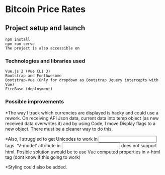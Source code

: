 

# Bitcoin Price Rates

## Project setup and launch
```
npm install
npm run serve
The project is also accessible on 
```

### Technologies and libraries used
```
Vue.js 2 (Vue CLI 3)
Bootstrap and FontAwesome
Bootstrap-Vue (Only for dropdown as Bootstrap Jquery intercepts with Vue)
FireBase (deployment)
```
### Possible improvements

*The way I track which currencies are displayed is hacky and could use a rework.
On receiving API Json data, current data into temp object (as new received data overwrites it) and by using Code, 
I move Display flags to a new object. There must be a cleaner way to do this.

*Also, I struggled to get Unicodes to work in <input> tags. 'V-model' attribute in <Input> does not support html.
Posible solution uwould be to use Vue computed properties in v-html tag (dont know if this going to work)

*Styling could also be added.





